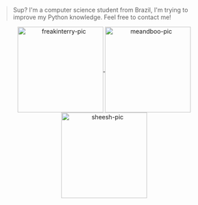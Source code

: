 >Sup? I'm a computer science student from Brazil, I'm trying to improve my Python knowledge. Feel free to contact me!

<div align="center">
  <a href="https://github.com/parreira7">
  <img align="center" alt="freakinterry-pic" height="200", style="border.radius=50px;" src="https://c.tenor.com/eG55iGO_j9oAAAAd/terry-mcginnis-dana-tan.gif">
  <img align="center" alt="meandboo-pic" height="200", style="border.radius=50px;" src="https://townsquare.media/site/622/files/2010/06/tenpole.gif">
  <img align="center" alt="sheesh-pic" height="200", style="border.radius=50px;" src="https://i.pinimg.com/originals/a5/4e/21/a54e21c90a091100e9943324a5399aaa.gif">
</div>

